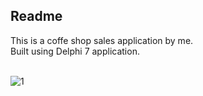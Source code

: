 <h2> Readme </h2>
This is a coffe shop sales application by me. <br>
Built using Delphi 7 application. <br>
<br>

![1](https://github.com/rezka18/aplikasi-penjualan-delphi/assets/92839224/8c6921b5-d8dd-4545-a3d1-9ff12866b7e0)
